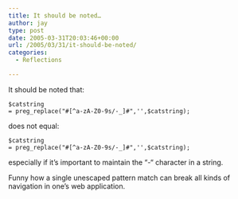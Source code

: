 ```yaml
---
title: It should be noted…
author: jay
type: post
date: 2005-03-31T20:03:46+00:00
url: /2005/03/31/it-should-be-noted/
categories:
  - Reflections

---
```

It should be noted that:

<code class="highlighter-rouge">$catstring = preg_replace("#[^a-zA-Z0-9s/-_]#",'',$catstring);</code>

does not equal:

<code class="highlighter-rouge">$catstring = preg_replace("#[^a-zA-Z0-9s/-_]#",'',$catstring);</code>

especially if it’s important to maintain the “-“ character in a string.

Funny how a single unescaped pattern match can break all kinds of navigation in one’s web application.